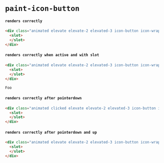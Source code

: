 # `paint-icon-button`

#### `renders correctly`

```html
<div class="animated elevate elevate-2 elevated-3 icon-button icon-wrapper shadow">
  <slot>
  </slot>
</div>

```

#### `renders correctly when active and with slot`

```html
<div class="animated elevate elevate-2 elevated-3 icon-button icon-wrapper shadow">
  <slot>
  </slot>
</div>

```

```html
Foo

```

#### `renders correctly after pointerdown`

```html
<div class="animated clicked elevate elevate-2 elevated-3 icon-button icon-wrapper shadow">
  <slot>
  </slot>
</div>

```

#### `renders correctly after pointerdown and up`

```html
<div class="animated elevate elevate-2 elevated-3 icon-button icon-wrapper shadow">
  <slot>
  </slot>
</div>

```


